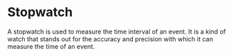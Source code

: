 # Stopwatch
A stopwatch is used to measure the time interval of an event. It is a kind of watch that stands out for the accuracy and precision with which it can measure the time of an event.
